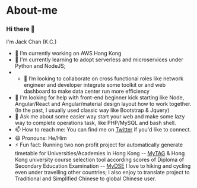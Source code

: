 # About-me
### Hi there 👋

I'm Jack Chan (K.C.)
- 🔭 I’m currently working on AWS Hong Kong
- 🌱 I'm currently learning to adopt serverless and microservices under Python and NodeJS; 
- - 👯 I’m looking to collaborate on cross functional roles like network engineer and developer integrate some toolkit or and web dashboard to make data center run more efficiency
- 🤔 I'm looking for help with front-end beginner kick starting like Node, Angular/React and Angular/material design layout how to work together. (In the past, I usually used classic way like Bootstrap & Jquery)
- 💬 Ask me about some easier way start your web and make some lazy way to complete operations task, like PHP/MySQL and bash shell.
- 📫 How to reach me: You can find me on [Twitter](https://twitter.com/chkc12) if you'd like to connect.
- 😄 Pronouns: He/Him
- ⚡ Fun fact: Running two non profit project for automatically generate timetable for Universities/Academies in Hong Kong -- [MyTAG](https://mytag.hk) & Hong Kong university course selection tool according scores of Diploma of Secondary Education Examination -- [MyDSE](http://mydse.hk)
I love to hiking and cycling even under travelling other countries; I also enjoy to translate project to Traditional and Simplified Chinese to global Chinese user. 

